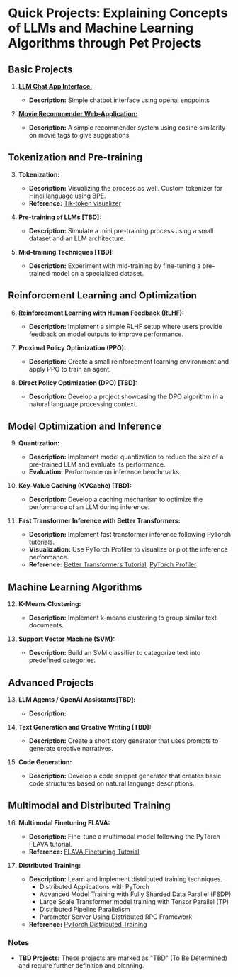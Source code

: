 # Quick Projects: Explaining Concepts of LLMs and Machine Learning Algorithms through Pet Projects

## Basic Projects

1. **[LLM Chat App Interface:](./llm-chat-app/)**
   - **Description:** Simple chatbot interface using openai endpoints

2. **[Movie Recommender Web-Application:](./movie-recommender-webapp/)**
   - **Description:** A simple recommender system using cosine similarity on movie tags to give suggestions.

## Tokenization and Pre-training

3. **Tokenization:**
   - **Description:** Visualizing the process as well. Custom tokenizer for Hindi language using BPE.
   - **Reference:** [Tik-token visualizer](https://github.com/dqbd/tiktokenizer)

4. **Pre-training of LLMs [TBD]:**
   - **Description:** Simulate a mini pre-training process using a small dataset and an LLM architecture.

5. **Mid-training Techniques [TBD]:**
   - **Description:** Experiment with mid-training by fine-tuning a pre-trained model on a specialized dataset.

## Reinforcement Learning and Optimization

6. **Reinforcement Learning with Human Feedback (RLHF):**
   - **Description:** Implement a simple RLHF setup where users provide feedback on model outputs to improve performance.

7. **Proximal Policy Optimization (PPO):**
   - **Description:** Create a small reinforcement learning environment and apply PPO to train an agent.

8. **Direct Policy Optimization (DPO) [TBD]:**
   - **Description:** Develop a project showcasing the DPO algorithm in a natural language processing context.
   
## Model Optimization and Inference

9. **Quantization:**
   - **Description:** Implement model quantization to reduce the size of a pre-trained LLM and evaluate its performance.
   - **Evaluation:** Performance on inference benchmarks.
   
10. **Key-Value Caching (KVCache) [TBD]:**
    - **Description:** Develop a caching mechanism to optimize the performance of an LLM during inference.
    
11. **Fast Transformer Inference with Better Transformers:**
    - **Description:** Implement fast transformer inference following PyTorch tutorials.
    - **Visualization:** Use PyTorch Profiler to visualize or plot the inference performance.
    - **Reference:** [Better Transformers Tutorial](https://pytorch.org/tutorials/beginner/bettertransformer_tutorial.html), [PyTorch Profiler](https://pytorch.org/tutorials/beginner/profiler.html)

## Machine Learning Algorithms

12. **K-Means Clustering:**
    - **Description:** Implement k-means clustering to group similar text documents.

13. **Support Vector Machine (SVM):**
    - **Description:** Build an SVM classifier to categorize text into predefined categories.

## Advanced Projects

13. **LLM Agents / OpenAI Assistants[TBD]:** 
    - **Description:** 

14. **Text Generation and Creative Writing [TBD]:**
    - **Description:** Create a short story generator that uses prompts to generate creative narratives.

15. **Code Generation:**
    - **Description:** Develop a code snippet generator that creates basic code structures based on natural language descriptions.

## Multimodal and Distributed Training

16. **Multimodal Finetuning FLAVA:**
    - **Description:** Fine-tune a multimodal model following the PyTorch FLAVA tutorial.
    - **Reference:** [FLAVA Finetuning Tutorial](https://pytorch.org/tutorials/beginner/flava_finetuning_tutorial.html)

17. **Distributed Training:**
    - **Description:** Learn and implement distributed training techniques.
        - Distributed Applications with PyTorch
        - Advanced Model Training with Fully Sharded Data Parallel (FSDP)
        - Large Scale Transformer model training with Tensor Parallel (TP)
        - Distributed Pipeline Parallelism
        - Parameter Server Using Distributed RPC Framework
    - **Reference:** [PyTorch Distributed Training](https://pytorch.org/tutorials/distributed/home.html)

### Notes
- **TBD Projects:** These projects are marked as "TBD" (To Be Determined) and require further definition and planning.

